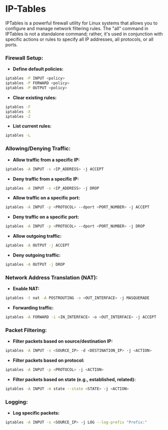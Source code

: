 # IP-Tables

IPTables is a powerful firewall utility for Linux systems that allows you to configure and manage network filtering rules. The "all" command in IPTables is not a standalone command; rather, it's used in conjunction with specific actions or rules to specify all IP addresses, all protocols, or all ports.

### Firewall Setup:

* **Define default policies:**
```bash
iptables -P INPUT <policy>
iptables -P FORWARD <policy>
iptables -P OUTPUT <policy>

```
* **Clear existing rules:**
```bash
iptables -F
iptables -X
iptables -Z
```

* **List current rules:**
```bash
iptables -L
```

### Allowing/Denying Traffic:

* **Allow traffic from a specific IP:**
```bash
iptables -A INPUT -s <IP_ADDRESS> -j ACCEPT
```

* **Deny traffic from a specific IP:**
```bash
iptables -A INPUT -s <IP_ADDRESS> -j DROP
```

* **Allow traffic on a specific port:**
```bash
iptables -A INPUT -p <PROTOCOL> --dport <PORT_NUMBER> -j ACCEPT
```

* **Deny traffic on a specific port:**
```bash
iptables -A INPUT -p <PROTOCOL> --dport <PORT_NUMBER> -j DROP
```

* **Allow outgoing traffic:**
```bash
iptables -A OUTPUT -j ACCEPT
```

* **Deny outgoing traffic:**
```bash
iptables -A OUTPUT -j DROP
```

### Network Address Translation (NAT):

* **Enable NAT:**
```bash
iptables -t nat -A POSTROUTING -o <OUT_INTERFACE> -j MASQUERADE
```

* **Forwarding traffic:**
```bash
iptables -A FORWARD -i <IN_INTERFACE> -o <OUT_INTERFACE> -j ACCEPT
```

### Packet Filtering:


* **Filter packets based on source/destination IP:**
```bash
iptables -A INPUT -s <SOURCE_IP> -d <DESTINATION_IP> -j <ACTION>
```

* **Filter packets based on protocol:**
```bash
iptables -A INPUT -p <PROTOCOL> -j <ACTION>
```

* **Filter packets based on state (e.g., established, related):**
```bash
iptables -A INPUT -m state --state <STATE> -j <ACTION>
```


### Logging:

* **Log specific packets:**
```bash
iptables -A INPUT -s <SOURCE_IP> -j LOG --log-prefix "Prefix:"
```
